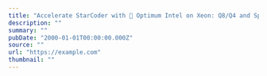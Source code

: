 ```yaml
---
title: "Accelerate StarCoder with 🤗 Optimum Intel on Xeon: Q8/Q4 and Speculative Decoding"
description: ""
summary: ""
pubDate: "2000-01-01T00:00:00.000Z"
source: ""
url: "https://example.com"
thumbnail: ""
---
```


